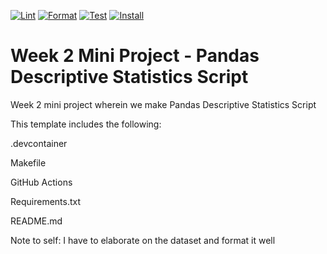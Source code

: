 [![Lint](https://github.com/nogibjj/Nruta_Mini_Project_2/actions/workflows/lint.yml/badge.svg)](https://github.com/nogibjj/Nruta_Mini_Project_2/actions/workflows/lint.yml)
[![Format](https://github.com/nogibjj/Nruta_Mini_Project_2/actions/workflows/format.yml/badge.svg)](https://github.com/nogibjj/Nruta_Mini_Project_2/actions/workflows/format.yml)
[![Test](https://github.com/nogibjj/Nruta_Mini_Project_2/actions/workflows/test.yml/badge.svg)](https://github.com/nogibjj/Nruta_Mini_Project_2/actions/workflows/test.yml)
[![Install](https://github.com/nogibjj/Nruta_Mini_Project_2/actions/workflows/install.yml/badge.svg)](https://github.com/nogibjj/Nruta_Mini_Project_2/actions/workflows/install.yml)

# Week 2 Mini Project - Pandas Descriptive Statistics Script

Week 2 mini project wherein we make Pandas Descriptive Statistics Script

This template includes the following:

.devcontainer

Makefile

GitHub Actions

Requirements.txt

README.md

Note to self: I have to elaborate on the dataset and format it well
